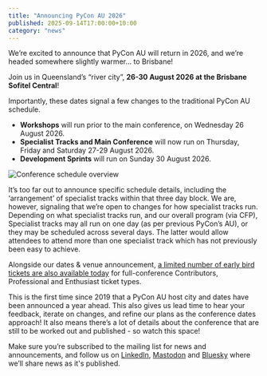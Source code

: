 ```yaml
---
title: "Announcing PyCon AU 2026"
published: 2025-09-14T17:00:00+10:00
category: "news"
---
```


We’re excited to announce that PyCon AU will return in 2026, and we’re headed somewhere slightly warmer… to Brisbane!

Join us in Queensland’s “river city”, **26-30 August 2026 at the Brisbane Sofitel Central**!

Importantly, these dates signal a few changes to the traditional PyCon AU schedule.

* **Workshops** will run prior to the main conference, on Wednesday 26 August 2026.
* **Specialist Tracks and Main Conference** will now run on Thursday, Friday and Saturday 27-29 August 2026.
* **Development Sprints** will run on Sunday 30 August 2026.

![Conference schedule overview](/files/2026_conference_outline.png)

It’s too far out to announce specific schedule details, including the ‘arrangement’ of specialist tracks within that three day block. We are, however, signaling that we’re open to changes for how specialist tracks run. Depending on what specialist tracks run, and our overall program (via CFP), Specialist tracks may all run on one day (as per previous PyCon’s AU), or they may be scheduled across several days. The latter would allow attendees to attend more than one specialist track which has not previously been easy to achieve.

Alongside our dates & venue announcement, [a limited number of early bird tickets are also available today](/posts/early-bird-tickets-available) for full-conference Contributors, Professional and Enthusiast ticket types.

This is the first time since 2019 that a PyCon AU host city and dates have been announced a year ahead. This also gives us lead time to hear your feedback, iterate on changes, and refine our plans as the conference dates approach! It also means there’s a lot of details about the conference that are still to be worked out and published - so watch this space!

Make sure you’re subscribed to the mailing list for news and announcements, and follow us on [LinkedIn](https://linkedin.com/company/pyconau), [Mastodon](https://mastodon.pycon.org.au/@pyconau) and [Bluesky](https://bsky.app/profile/pyconau.bsky.social) where we’ll share news as it's published.
